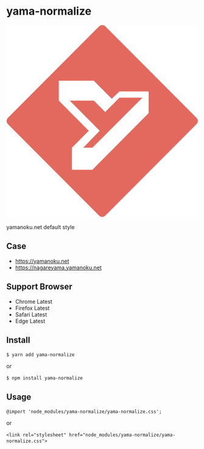 # yama-normalize

![yama-normalize icon](./icon/Icon.svg)

yamanoku.net default style

## Case
- https://yamanoku.net
- https://nagareyama.yamanoku.net

## Support Browser
- Chrome Latest
- Firefox Latest
- Safari Latest
- Edge Latest

## Install

```
$ yarn add yama-normalize
```

or

```
$ npm install yama-normalize
```

## Usage

```
@import 'node_modules/yama-normalize/yama-normalize.css';
```

or

```
<link rel="stylesheet" href="node_modules/yama-normalize/yama-normalize.css">
```
